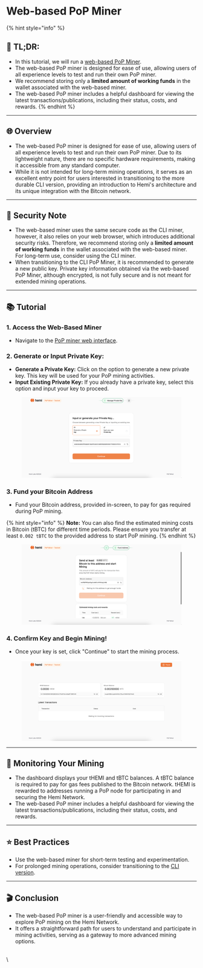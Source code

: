 # Web-based PoP Miner

{% hint style="info" %}
## 📜 **TL;DR:**

* In this tutorial, we will run a [web-based PoP Miner](https://pop-miner.hemi.xyz).
* The web-based PoP miner is designed for ease of use, allowing users of all experience levels to test and run their own PoP miner.&#x20;
* We recommend storing only a **limited amount of working funds** in the wallet associated with the web-based miner.&#x20;
* The web-based PoP miner includes a helpful dashboard for viewing the latest transactions/publications, including their status, costs, and rewards.&#x20;
{% endhint %}

***

## 🌐 Overview

* The web-based PoP miner is designed for ease of use, allowing users of all experience levels to test and run their own PoP miner. Due to its lightweight nature, there are no specific hardware requirements, making it accessible from any standard computer.&#x20;
* While it is not intended for long-term mining operations, it serves as an excellent entry point for users interested in transitioning to the more durable CLI version, providing an introduction to Hemi's architecture and its unique integration with the Bitcoin network.

***

## 🔐 Security Note

* The web-based miner uses the same secure code as the CLI miner, however, it also relies on your web browser, which introduces additional security risks. Therefore, we recommend storing only a **limited amount of working funds** in the wallet associated with the web-based miner. For long-term use, consider using the CLI miner.
* When transitioning to the CLI PoP Miner, it is recommended to generate a new public key. Private key information obtained via the web-based PoP Miner, although encrypted, is not fully secure and is not meant for extended mining operations.&#x20;

***

## 📚 Tutorial

### **1. Access the Web-Based Miner**

* Navigate to the [PoP miner web interface](https://pop-miner.hemi.xyz).

### **2. Generate or Input Private Key:**&#x20;

* **Generate a Private Key:** Click on the option to generate a new private key. This key will be used for your PoP mining activities.
* **Input Existing Private Key:** If you already have a private key, select this option and input your key to proceed.

<figure><img src="../../.gitbook/assets/image (21).png" alt=""><figcaption></figcaption></figure>

### **3. Fund your Bitcoin Address**

* Fund your Bitcoin address, provided in-screen, to pay for gas required during PoP mining.&#x20;

{% hint style="info" %}
**Note:** You can also find the estimated mining costs in Bitcoin (tBTC) for different time periods. Please ensure you transfer at least `0.002 tBTC` to the provided address to start PoP mining.
{% endhint %}

<figure><img src="../../.gitbook/assets/image (20).png" alt=""><figcaption></figcaption></figure>

### **4. Confirm Key and Begin Mining!**

* Once your key is set, click "Continue" to start the mining process.

<figure><img src="../../.gitbook/assets/image (22).png" alt=""><figcaption></figcaption></figure>

***

## 👀 Monitoring Your Mining

* The dashboard displays your tHEMI and tBTC balances. A tBTC balance is required to pay for gas fees published to the Bitcoin network. tHEMI is rewarded to addresses running a PoP node for participating in and securing the Hemi Network.
* The web-based PoP miner includes a helpful dashboard for viewing the latest transactions/publications, including their status, costs, and rewards.&#x20;

***

## ⭐️ Best Practices

* Use the web-based miner for short-term testing and experimentation.
* For prolonged mining operations, consider transitioning to the [CLI version](https://docs.hemi.xyz/how-to-tutorials/pop-mining/setup-part-1).

***

## 🎬 Conclusion

* The web-based PoP miner is a user-friendly and accessible way to explore PoP mining on the Hemi Network.&#x20;
* It offers a straightforward path for users to understand and participate in mining activities, serving as a gateway to more advanced mining options.

\
\

